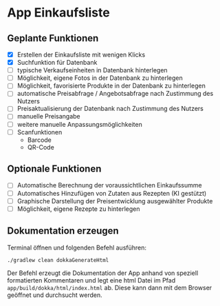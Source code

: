 # App Einkaufsliste

## Geplante Funktionen
- [x] Erstellen der Einkaufsliste mit wenigen Klicks
- [x] Suchfunktion für Datenbank
- [ ] typische Verkaufseinheiten in Datenbank hinterlegen
- [ ] Möglichkeit, eigene Fotos in der Datenbank zu hinterlegen
- [ ] Möglichkeit, favorisierte Produkte in der Datenbank zu hinterlegen
- [ ] automatische Preisabfrage / Angebotsabfrage nach Zustimmung des Nutzers
- [ ] Preisaktualisierung der Datenbank nach Zustimmung des Nutzers
- [ ] manuelle Preisangabe
- [ ] weitere manuelle Anpassungsmöglichkeiten
- [ ] Scanfunktionen
  * Barcode
  * QR-Code
  
## Optionale Funktionen
- [ ] Automatische Berechnung der voraussichtlichen Einkaufssumme
- [ ] Automatisches Hinzufügen von Zutaten aus Rezepten (KI gestützt)
- [ ] Graphische Darstellung der Preisentwicklung ausgewählter Produkte
- [ ] Möglichkeit, eigene Rezepte zu hinterlegen

## Dokumentation erzeugen
Terminal öffnen und folgenden Befehl ausführen:

```bash
./gradlew clean dokkaGenerateHtml
```

Der Befehl erzeugt die Dokumentation der App anhand von speziell formatierten Kommentaren und
legt eine html Datei im Pfad `app/build/dokka/html/index.html` ab. Diese kann dann mit dem
Browser geöffnet und durchsucht werden.
